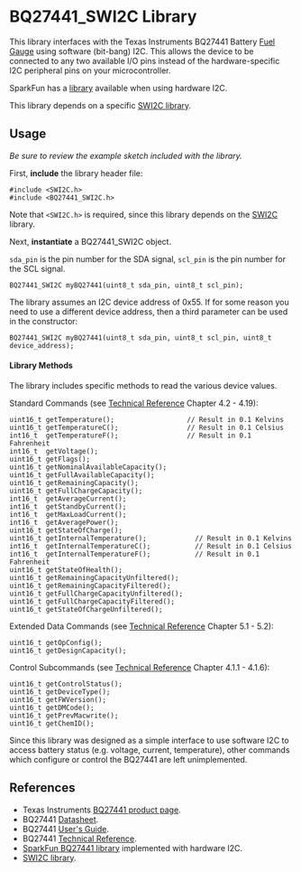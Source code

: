 BQ27441_SWI2C Library
====================

This library interfaces with the Texas Instruments BQ27441 Battery [Fuel Gauge][1] using software (bit-bang) I2C. This allows the device to be connected to any two available I/O pins instead of the hardware-specific I2C peripheral pins on your microcontroller.

SparkFun has a [library][4] available when using hardware I2C.

This library depends on a specific [SWI2C library][5].

Usage
-----

_Be sure to review the example sketch included with the library._

First, **include** the library header file:

    #include <SWI2C.h>
    #include <BQ27441_SWI2C.h>

Note that `<SWI2C.h>` is required, since this library depends on the [SWI2C][5] library.

Next, **instantiate** a BQ27441_SWI2C object.

`sda_pin` is the pin number for the SDA signal, `scl_pin` is the pin number for the SCL signal.

    BQ27441_SWI2C myBQ27441(uint8_t sda_pin, uint8_t scl_pin);

The library assumes an I2C device address of 0x55. If for some reason you need to use a different device address, then a third parameter can be used in the constructor:

    BQ27441_SWI2C myBQ27441(uint8_t sda_pin, uint8_t scl_pin, uint8_t device_address);


#### Library Methods ####

The library includes specific methods to read the various device values.

Standard Commands (see [Technical Reference][3] Chapter 4.2 - 4.19):

    uint16_t getTemperature();                  // Result in 0.1 Kelvins
    uint16_t getTemperatureC();                 // Result in 0.1 Celsius
    int16_t  getTemperatureF();                 // Result in 0.1 Fahrenheit
    int16_t  getVoltage();
    uint16_t getFlags();
    uint16_t getNominalAvailableCapacity();
    uint16_t getFullAvailableCapacity();
    uint16_t getRemainingCapacity();
    uint16_t getFullChargeCapacity();
    int16_t  getAverageCurrent();
    int16_t  getStandbyCurrent();
    int16_t  getMaxLoadCurrent();
    int16_t  getAveragePower();
    uint16_t getStateOfCharge();
    uint16_t getInternalTemperature();            // Result in 0.1 Kelvins
    int16_t  getInternalTemperatureC();           // Result in 0.1 Celsius
    int16_t  getInternalTemperatureF();           // Result in 0.1 Fahrenheit
    uint16_t getStateOfHealth();
    uint16_t getRemainingCapacityUnfiltered();
    uint16_t getRemainingCapacityFiltered();
    uint16_t getFullChargeCapacityUnfiltered();
    uint16_t getFullChargeCapacityFiltered();
    uint16_t getStateOfChargeUnfiltered();

Extended Data Commands (see [Technical Reference][3] Chapter 5.1 - 5.2):

    uint16_t getOpConfig();
    uint16_t getDesignCapacity();

Control Subcommands (see [Technical Reference][3] Chapter 4.1.1 - 4.1.6):

    uint16_t getControlStatus();
    uint16_t getDeviceType();
    uint16_t getFWVersion();
    uint16_t getDMCode();
    uint16_t getPrevMacwrite();
    uint16_t getChemID();


Since this library was designed as a simple interface to use software I2C to access battery status (e.g. voltage, current, temperature), other commands which configure or control the BQ27441 are left unimplemented.


References
---------------------

+ Texas Instruments [BQ27441 product page][1].
+ BQ27441 [Datasheet][2].
+ BQ27441 [User's Guide][6].
+ BQ27441 [Technical Reference][3].
+ [SparkFun BQ27441 library][4] implemented with hardware I2C.
+ [SWI2C library][5].

[1]:http://www.ti.com/product/bq27441-g1
[2]:http://www.ti.com/lit/gpn/bq27441-g1
[3]:http://www.ti.com/lit/pdf/sluuac9
[4]:https://github.com/sparkfun/SparkFun_BQ27441_Arduino_Library
[5]:https://gitlab.com/Andy4495/SWI2C
[6]:http://www.ti.com/lit/pdf/sluuap4
